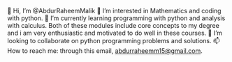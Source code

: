 👋 Hi, I’m @AbdurRaheemMalik
👀 I’m interested in Mathematics and coding with python.
🌱 I’m currently learning programming with python and analysis with calculus. Both of these modules include core concepts to my degree and i am very enthusiastic and motivated to do well in these courses. 
💞️ I’m looking to collaborate on python programming problems and solutions.
📫 How to reach me: through this email, abdurraheemm15@gmail.com.

<!---
AbdurRaheemMalik/AbdurRaheemMalik is a ✨ special ✨ repository because its `README.md` (this file) appears on your GitHub profile.
You can click the Preview link to take a look at your changes.
--->
